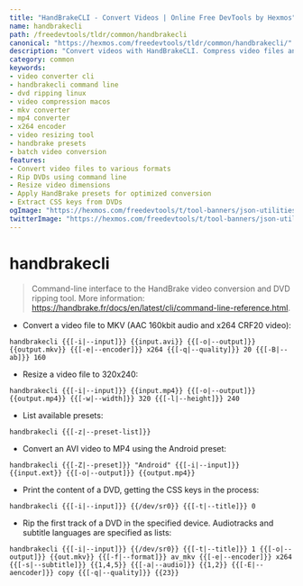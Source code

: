 ```yaml
---
title: "HandBrakeCLI - Convert Videos | Online Free DevTools by Hexmos"
name: handbrakecli
path: /freedevtools/tldr/common/handbrakecli
canonical: "https://hexmos.com/freedevtools/tldr/common/handbrakecli/"
description: "Convert videos with HandBrakeCLI. Compress video files and rip DVDs using this powerful command-line interface. Free online tool, no registration required."
category: common
keywords:
- video converter cli
- handbrakecli command line
- dvd ripping linux
- video compression macos
- mkv converter
- mp4 converter
- x264 encoder
- video resizing tool
- handbrake presets
- batch video conversion
features:
- Convert video files to various formats
- Rip DVDs using command line
- Resize video dimensions
- Apply HandBrake presets for optimized conversion
- Extract CSS keys from DVDs
ogImage: "https://hexmos.com/freedevtools/t/tool-banners/json-utilities-banner.png"
twitterImage: "https://hexmos.com/freedevtools/t/tool-banners/json-utilities-banner.png"
---
```


# handbrakecli

> Command-line interface to the HandBrake video conversion and DVD ripping tool.
> More information: <https://handbrake.fr/docs/en/latest/cli/command-line-reference.html>.

- Convert a video file to MKV (AAC 160kbit audio and x264 CRF20 video):

`handbrakecli {{[-i|--input]}} {{input.avi}} {{[-o|--output]}} {{output.mkv}} {{[-e|--encoder]}} x264 {{[-q|--quality]}} 20 {{[-B|--ab]}} 160`

- Resize a video file to 320x240:

`handbrakecli {{[-i|--input]}} {{input.mp4}} {{[-o|--output]}} {{output.mp4}} {{[-w|--width]}} 320 {{[-l|--height]}} 240`

- List available presets:

`handbrakecli {{[-z|--preset-list]}}`

- Convert an AVI video to MP4 using the Android preset:

`handbrakecli {{[-Z|--preset]}} "Android" {{[-i|--input]}} {{input.ext}} {{[-o|--output]}} {{output.mp4}}`

- Print the content of a DVD, getting the CSS keys in the process:

`handbrakecli {{[-i|--input]}} {{/dev/sr0}} {{[-t|--title]}} 0`

- Rip the first track of a DVD in the specified device. Audiotracks and subtitle languages are specified as lists:

`handbrakecli {{[-i|--input]}} {{/dev/sr0}} {{[-t|--title]}} 1 {{[-o|--output]}} {{out.mkv}} {{[-f|--format]}} av_mkv {{[-e|--encoder]}} x264 {{[-s|--subtitle]}} {{1,4,5}} {{[-a|--audio]}} {{1,2}} {{[-E|--aencoder]}} copy {{[-q|--quality]}} {{23}}`
